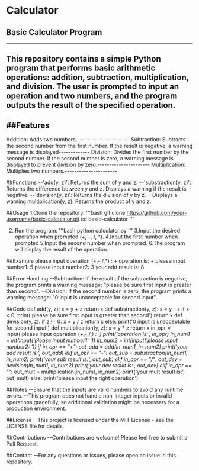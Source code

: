 # Calculator

## Basic Calculator Program
-------------------------------
This repository contains a simple Python program that performs basic arithmetic operations: addition, subtraction, multiplication, and division. The user is prompted to input an operation and two numbers, and the program outputs the result of the specified operation.
-----------------------------------

##Features
------------------------
Addition: Adds two numbers.----------------------
Subtraction: Subtracts the second number from the first number. If the result is negative, a warning message is displayed-------------
Division: Divides the first number by the second number. If the second number is zero, a warning message is displayed to prevent division by zero.----------------------
Multiplication: Multiplies two numbers.----------------------

##Functions
--'add(y, z)': Returns the sum of y and z.
--'substraction(y, z)': Returns the difference between y and z. Displays a warning if the result is negative.
--'devision(y, z)': Returns the division of y by z.
--Displays a warning multiplication(y, z): Returns the product of y and z.

##Usage
1.Clone the repository:
'''bash
git clone https://github.com/your-username/basic-calculator.git
cd basic-calculator
'''

2. Run the program:
'''bash
python calculator.py
'''
3.Input the desired operation when prompted (+, -, /, *).
4.Input the first number when prompted
5.Input the second number when prompted.
6.The program will display the result of the operation.

##Example
please input operation (+,-,/,*) : +
operation is: +
please input number1: 5
please input number2: 3
your add result is: 8

##Error Handling
--Subtraction: If the result of the subtraction is negative, the program prints a warning message: "please be sure first input is greater than second".
--Division: If the second number is zero, the program prints a warning message: "0 input is unacceptable for second input".

##Code
def add(y, z):
    x = y + z
    return x
def substraction(y, z):
    x = y - z
    if x < 0:
        print('please be sure first input is greater than second')
    return x
def devision(y, z):
    if z != 0:
        x = y / z
        return x
    else:
        print('0 input is unacceptable for second input')
def multiplication(y, z):
    x = y * z
    return x
in_opr = input('please input operation (+,-,/,*) : ')
print('operation is:', in_opr)
in_num1 = int(input('please input number1: '))
in_num2 = int(input('please input number2: '))
if in_opr == "+":
    out_add = add(in_num1, in_num2)
    print('your add result is:', out_add)
elif in_opr == "-":
    out_sub = substraction(in_num1, in_num2)
    print('your sub result is:', out_sub)
elif in_opr == "/":
    out_dev = devision(in_num1, in_num2)
    print('your dev result is:', out_dev)
elif in_opr == "*":
    out_mult = multiplication(in_num1, in_num2)
    print('your mult result is:', out_mult)
else:
    print('please input the right operation')
    
##Notes
--Ensure that the inputs are valid numbers to avoid any runtime errors.
--This program does not handle non-integer inputs or invalid operations gracefully, so additional validation might be necessary for a production environment.

##License
--This project is licensed under the MIT License - see the LICENSE file for details.

##Contributions
--Contributions are welcome! Please feel free to submit a Pull Request.

##Contact
--For any questions or issues, please open an issue in this repository.
